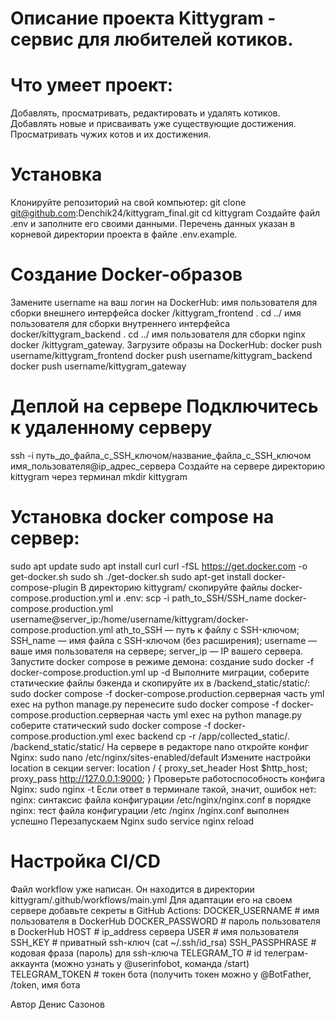 # Описание проекта Kittygram - сервис для любителей котиков.

#   Что умеет проект:
Добавлять, просматривать, редактировать и удалять котиков. Добавлять новые и присваивать уже существующие достижения. Просматривать чужих котов и их достижения. 

#   Установка 
Клонируйте репозиторий на свой компьютер:
git clone git@github.com:Denchik24/kittygram_final.git cd kittygram Создайте файл .env и заполните его своими данными. Перечень данных указан в корневой директории проекта в файле .env.example.

#   Создание Docker-образов 
Замените username на ваш логин на DockerHub:
имя пользователя для сборки внешнего интерфейса docker /kittygram_frontend . cd ../ имя пользователя для сборки внутреннего интерфейса docker/kittygram_backend . cd ../ имя пользователя для сборки nginx docker /kittygram_gateway.
Загрузите образы на DockerHub:
docker push username/kittygram_frontend docker push username/kittygram_backend docker push username/kittygram_gateway 

#   Деплой на сервере Подключитесь к удаленному серверу
ssh -i путь_до_файла_с_SSH_ключом/название_файла_с_SSH_ключом имя_пользователя@ip_адрес_сервера 
Создайте на сервере директорию kittygram через терминал
mkdir kittygram 
#   Установка docker compose на сервер:

sudo apt update sudo apt install curl curl -fSL https://get.docker.com -o get-docker.sh sudo sh ./get-docker.sh sudo apt-get install docker-compose-plugin
В директорию kittygram/ скопируйте файлы docker-compose.production.yml и .env:
scp -i path_to_SSH/SSH_name docker-compose.production.yml username@server_ip:/home/username/kittygram/docker-compose.production.yml
ath_to_SSH — путь к файлу с SSH-ключом;
SSH_name — имя файла с SSH-ключом (без расширения);
username — ваше имя пользователя на сервере;
server_ip — IP вашего сервера. 
Запустите docker compose в режиме демона:
создание sudo docker -f docker-compose.production.yml up -d 
Выполните миграции, соберите статические файлы бэкенда и скопируйте их в /backend_static/static/:
sudo docker compose -f docker-compose.production.серверная часть yml exec на python manage.py
перенесите sudo docker compose -f docker-compose.production.серверная часть yml exec на python manage.py 
соберите статический sudo docker compose -f docker-compose.production.yml exec backend cp -r /app/collected_static/. /backend_static/static/ 
На сервере в редакторе nano откройте конфиг Nginx:
sudo nano /etc/nginx/sites-enabled/default 
Измените настройки location в секции server:
location / { proxy_set_header Host $http_host; proxy_pass http://127.0.0.1:9000; } 
Проверьте работоспособность конфига Nginx:
sudo nginx -t Если ответ в терминале такой, значит, ошибок нет:
nginx: синтаксис файла конфигурации /etc/nginx/nginx.conf в порядке nginx: тест файла конфигурации /etc /nginx /nginx.conf выполнен успешно 
Перезапускаем Nginx
sudo service nginx reload

#   Настройка CI/CD 
Файл workflow уже написан. Он находится в директории kittygram/.github/workflows/main.yml Для адаптации его на своем сервере добавьте секреты в GitHub Actions:
DOCKER_USERNAME # имя пользователя в DockerHub
DOCKER_PASSWORD # пароль пользователя в DockerHub 
HOST # ip_address сервера 
USER # имя пользователя 
SSH_KEY # приватный ssh-ключ (cat ~/.ssh/id_rsa)
SSH_PASSPHRASE # кодовая фраза (пароль) для ssh-ключа
TELEGRAM_TO # id телеграм-аккаунта (можно узнать у @userinfobot, команда /start) 
TELEGRAM_TOKEN # токен бота (получить токен можно у @BotFather, /token, имя бота

Автор Денис Сазонов
